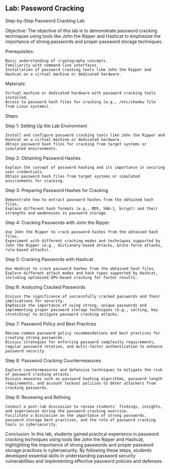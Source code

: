 ## Lab: Password Cracking

Step-by-Step Password Cracking Lab

Objective: The objective of this lab is to demonstrate password cracking techniques using tools like John the Ripper and Hashcat to emphasize the importance of strong passwords and proper password storage techniques.

Prerequisites:

    Basic understanding of cryptography concepts.
    Familiarity with command-line interfaces.
    Installation of password cracking tools like John the Ripper and Hashcat on a virtual machine or dedicated hardware.

Materials:

    Virtual machine or dedicated hardware with password cracking tools installed.
    Access to password hash files for cracking (e.g., /etc/shadow file from Linux systems).

Steps:

Step 1: Setting Up the Lab Environment

    Install and configure password cracking tools like John the Ripper and Hashcat on a virtual machine or dedicated hardware.
    Obtain password hash files for cracking from target systems or simulated environments.

Step 2: Obtaining Password Hashes

    Explain the concept of password hashing and its importance in securing user credentials.
    Obtain password hash files from target systems or simulated environments for cracking.

Step 3: Preparing Password Hashes for Cracking

    Demonstrate how to extract password hashes from the obtained hash files.
    Explain different hash formats (e.g., MD5, SHA-1, bcrypt) and their strengths and weaknesses in password storage.

Step 4: Cracking Passwords with John the Ripper

    Use John the Ripper to crack password hashes from the obtained hash files.
    Experiment with different cracking modes and techniques supported by John the Ripper (e.g., dictionary-based attacks, brute-force attacks, rule-based attacks).

Step 5: Cracking Passwords with Hashcat

    Use Hashcat to crack password hashes from the obtained hash files.
    Explore different attack modes and hash types supported by Hashcat, including optimized GPU-based cracking for faster results.

Step 6: Analyzing Cracked Passwords

    Discuss the significance of successfully cracked passwords and their implications for security.
    Emphasize the importance of using strong, unique passwords and implementing proper password storage techniques (e.g., salting, key stretching) to mitigate password cracking attacks.

Step 7: Password Policy and Best Practices

    Review common password policy recommendations and best practices for creating strong passwords.
    Discuss strategies for enforcing password complexity requirements, regular password rotation, and multi-factor authentication to enhance password security.

Step 8: Password Cracking Countermeasures

    Explore countermeasures and defensive techniques to mitigate the risk of password cracking attacks.
    Discuss measures such as password hashing algorithms, password length requirements, and account lockout policies to deter attackers from cracking passwords.

Step 9: Reviewing and Refining

    Conduct a post-lab discussion to review students' findings, insights, and experiences during the password cracking exercise.
    Facilitate a discussion on the importance of strong passwords, password storage best practices, and the role of password cracking tools in cybersecurity.

Conclusion: In this lab, students gained practical experience in password cracking techniques using tools like John the Ripper and Hashcat, highlighting the importance of strong passwords and proper password storage practices in cybersecurity. By following these steps, students developed essential skills in understanding password security vulnerabilities and implementing effective password policies and defenses.
